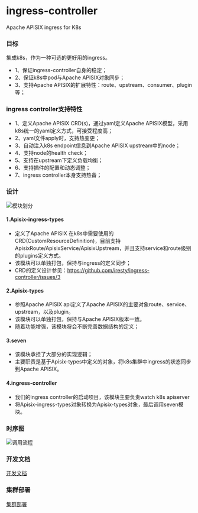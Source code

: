 # ingress-controller
Apache APISIX ingress for K8s

### 目标

集成k8s，作为一种可选的更好用的ingress。
- 1、保证ingress-controller自身的稳定；
- 2、保证k8s中pod与Apache APISIX对象同步；
- 3、支持Apache APISIX的扩展特性：route、upstream、consumer、plugin等；


### ingress controller支持特性

- 1、定义Apache APISIX CRD(s)，通过yaml定义Apache APISIX模型，采用k8s统一的yaml定义方式，可接受程度高；
- 2、yaml文件apply时，支持热变更；
- 3、自动注入k8s endpoint信息到Apache APISIX upstream中的node；
- 4、支持node的health check；
- 5、支持在upstream下定义负载均衡；
- 6、支持插件的配置和动态调整；
- 7、ingress controller本身支持热备；


### 设计

![模块划分](https://github.com/iresty/ingress-controller/blob/master/doc/imgs/module.png)

#### 1.Apisix-ingress-types
   - 定义了Apache APISIX 在k8s中需要使用的CRD(CustomResourceDefinition)，目前支持ApisixRoute/ApisixService/ApisixUpstream，并且支持service和route级别的plugins定义方式。
   - 该模块可以单独打包，保持与ingress的定义同步；
   - CRD的定义设计参见：https://github.com/iresty/ingress-controller/issues/3

#### 2.Apisix-types
   - 参照Apache APISIX api定义了Apache APISIX的主要对象route、service、upstream，以及plugin。
   - 该模块可以单独打包，保持与Apache APISIX版本一致。
   - 随着功能增强，该模块将会不断完善数据结构的定义；

#### 3.seven
   - 该模块承担了大部分的实现逻辑；
   - 主要职责是基于Apisix-types中定义的对象，将k8s集群中ingress的状态同步到Apache APISIX。

#### 4.ingress-controller
   - 我们的ingress controller的启动项目，该模块主要负责watch k8s apiserver
   - 将Apisix-ingress-types对象转换为Apisix-types对象，最后调用seven模块。


### 时序图

![调用流程](https://github.com/iresty/ingress-controller/blob/master/doc/imgs/flow.png)

### 开发文档
[开发文档](doc/dev/develop.md)

### 集群部署
[集群部署](doc/deploy/deploy.md)